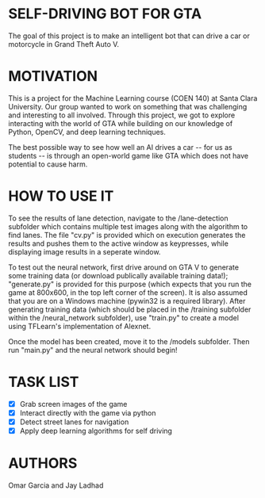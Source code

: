 # SELF-DRIVING BOT FOR GTA
The goal of this project is to make an intelligent bot that can drive a car or motorcycle in Grand Theft Auto V. 

# MOTIVATION
This is a project for the Machine Learning course (COEN 140) at Santa Clara University. Our group wanted to work on something that was challenging and interesting to all involved. Through this project, we got to explore interacting with the world of GTA while building on our knowledge of Python, OpenCV, and deep learning techniques. 

The best possible way to see how well an AI drives a car -- for us as students -- is through an open-world game like GTA which does not have potential to cause harm.

# HOW TO USE IT
To see the results of lane detection, navigate to the /lane-detection subfolder which contains multiple test images along with the algorithm to find lanes. The file "cv.py" is provided which on execution generates the results and pushes them to the active window as keypresses, while displaying image results in a seperate window.

To test out the neural network, first drive around on GTA V to generate some training data (or download publically available training data!); "generate.py" is provided for this purpose (which expects that you run the game at 800x600, in the top left corner of the screen). It is also assumed that you are on a Windows machine (pywin32 is a required library). After generating training data (which should be placed in the /training subfolder within the /neural_network subfolder),
use "train.py" to create a model using TFLearn's implementation of Alexnet.

Once the model has been created, move it to the /models subfolder. Then run "main.py" and the neural network should begin!

# TASK LIST
- [X] Grab screen images of the game 
- [X] Interact directly with the game via python
- [X] Detect street lanes for navigation
- [X] Apply deep learning algorithms for self driving

# AUTHORS
Omar Garcia and Jay Ladhad
